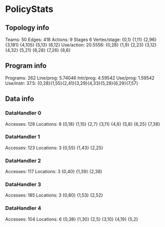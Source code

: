 # PolicyStats
## Topology info
Teams:		50
Edges:		418
Actions:	9
Stages		6
Vertex/stage:	{0,1} {1,11} {2,96} {3,181} {4,105} {5,13} {6,12} 
Use/action:	20.5556: {0,28} {1,9} {2,23} {3,12} {4,32} {5,21} {6,28} {7,26} {8,6} 

## Program info
Programs:	262
Line/prog:	5.74046
Intr/prog:	4.59542
Use/prog:	1.59542
Use/instr:	37.5: {0,28}{1,55}{2,41}{3,29}{4,33}{5,28}{6,29}{7,57}

## Data info

### DataHandler 0
Accesses:	128
Locations:	8
{0,18} {1,15} {2,7} {3,11} {4,6} {5,8} {6,25} {7,38} 

### DataHandler 1
Accesses:	123
Locations:	3
{0,55} {1,43} {2,25} 

### DataHandler 2
Accesses:	117
Locations:	3
{0,40} {1,39} {2,38} 

### DataHandler 3
Accesses:	185
Locations:	3
{0,80} {1,53} {2,52} 

### DataHandler 4
Accesses:	104
Locations:	6
{0,38} {1,30} {2,5} {3,10} {4,19} {5,2} 